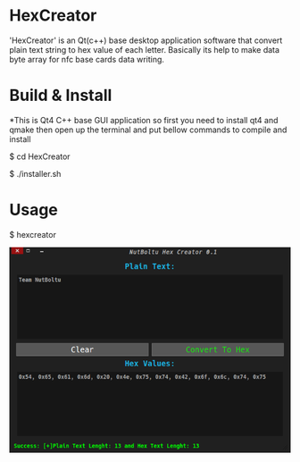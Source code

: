 HexCreator
==========
'HexCreator'  is an Qt(c++) base desktop application software that convert plain text string to hex value of each letter. Basically its help to make data byte array for nfc base cards data writing.

Build & Install
=============
*This is Qt4 C++ base GUI application so first you need to install qt4 and qmake then open up the terminal and put bellow commands to compile and install

 $ cd HexCreator
 
 $ ./installer.sh
 
Usage
=============
$ hexcreator
 
 <img src="snap.png">
 
 
 

